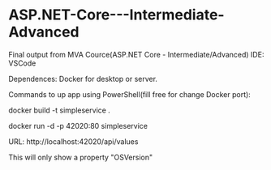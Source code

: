 # ASP.NET-Core---Intermediate-Advanced
Final output from MVA Cource(ASP.NET Core - Intermediate/Advanced) IDE: VSCode

Dependences: Docker for desktop or server.

Commands to up app using PowerShell(fill free for change Docker port):

docker build -t simpleservice .

docker run -d -p 42020:80 simpleservice

URL: http://localhost:42020/api/values

This will only show a property "OSVersion"
